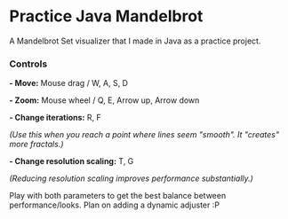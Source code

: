 # Practice Java Mandelbrot

A Mandelbrot Set visualizer that I made in Java as a practice project.

### Controls

**- Move:** Mouse drag / W, A, S, D

**- Zoom:** Mouse wheel / Q, E, Arrow up, Arrow down

**- Change iterations:** R, F

*(Use this when you reach a point where lines seem "smooth". It "creates" more fractals.)*

**- Change resolution scaling:** T, G

*(Reducing resolution scaling improves performance substantially.)*

Play with both parameters to get the best balance between performance/looks. Plan on adding a dynamic adjuster :P
